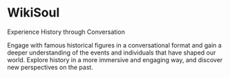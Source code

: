 # WikiSoul

Experience History through Conversation

Engage with famous historical figures in a conversational format and gain a deeper understanding of the events and individuals that have shaped our world. Explore history in a more immersive and engaging way, and discover new perspectives on the past.
